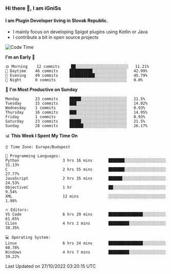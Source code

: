 ### Hi there 👋, I am iGniSs

#### I am Plugin Developer living in Slovak Republic.
- I mainly focus on developing Spigot plugins using Kotlin or Java
- I contribute a bit in open source projects

<!--START_SECTION:waka-->
![Code Time](http://img.shields.io/badge/Code%20Time-943%20hrs%2010%20mins-blue)

**I'm an Early 🐤** 

```text
🌞 Morning    12 commits     ██░░░░░░░░░░░░░░░░░░░░░░░   11.21% 
🌆 Daytime    46 commits     ██████████░░░░░░░░░░░░░░░   42.99% 
🌃 Evening    49 commits     ███████████░░░░░░░░░░░░░░   45.79% 
🌙 Night      0 commits      ░░░░░░░░░░░░░░░░░░░░░░░░░   0.0%

```
📅 **I'm Most Productive on Sunday** 

```text
Monday       23 commits     █████░░░░░░░░░░░░░░░░░░░░   21.5% 
Tuesday      15 commits     ███░░░░░░░░░░░░░░░░░░░░░░   14.02% 
Wednesday    1 commits      ░░░░░░░░░░░░░░░░░░░░░░░░░   0.93% 
Thursday     16 commits     ███░░░░░░░░░░░░░░░░░░░░░░   14.95% 
Friday       1 commits      ░░░░░░░░░░░░░░░░░░░░░░░░░   0.93% 
Saturday     23 commits     █████░░░░░░░░░░░░░░░░░░░░   21.5% 
Sunday       28 commits     ██████░░░░░░░░░░░░░░░░░░░   26.17%

```


📊 **This Week I Spent My Time On** 

```text
⌚︎ Time Zone: Europe/Budapest

💬 Programming Languages: 
Python                   3 hrs 16 mins       ███████░░░░░░░░░░░░░░░░░░   31.13% 
C                        2 hrs 55 mins       ███████░░░░░░░░░░░░░░░░░░   27.77% 
JavaScript               2 hrs 35 mins       ██████░░░░░░░░░░░░░░░░░░░   24.53% 
ObjectiveC               1 hr                ██░░░░░░░░░░░░░░░░░░░░░░░   9.54% 
XML                      12 mins             ░░░░░░░░░░░░░░░░░░░░░░░░░   1.98%

🔥 Editors: 
VS Code                  6 hrs 29 mins       ███████████████░░░░░░░░░░   61.65% 
CLion                    4 hrs 2 mins        █████████░░░░░░░░░░░░░░░░   38.35%

💻 Operating System: 
Linux                    6 hrs 24 mins       ███████████████░░░░░░░░░░   60.78% 
Windows                  4 hrs 7 mins        █████████░░░░░░░░░░░░░░░░   39.22%

```


 Last Updated on 27/10/2022 03:20:15 UTC
<!--END_SECTION:waka-->